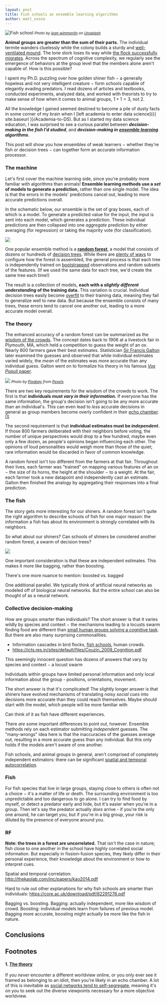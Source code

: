```yaml
---
layout: post
title: Fish schools as ensemble learning algorithms
author: matt_sosna
---
```

<img src="{{  site.baseurl  }}/images/theory/coll_beh/koi_shoal.jpg" alt="Fish school">
<span style="font-size: 12px"><i>Photo by <a href="https://unsplash.com/@jwimmerli">jean wimmerlin</a> on <a href="https://unsplash.com">Unsplash</a></i></span>

**Animal groups are greater than the sum of their parts.** The individual termite wanders cluelessly while the colony builds a sturdy and [well-ventilated mound](http://www.bbc.com/earth/story/20151210-why-termites-build-such-enormous-skyscrapers). The lone stork loses its way while [the flock successfully migrates](https://flightforsurvival.org/white-stork/). Across the spectrum of cognitive complexity, we regularly see the emergence of behaviors at the group level that the members alone aren't capable of. How is this possible?

I spent my Ph.D. puzzling over how golden shiner fish $-$ a generally hopeless and not very intelligent creature $-$ form schools capable of elegantly evading predators. I read dozens of articles and textbooks, conducted experiments, analyzed data, and worked with theorists to try to make sense of how when it comes to animal groups, $1 + 1 = 3$, not $2$.

All the knowledge I gained seemed destined to become a pile of dusty facts in some corner of my brain when I [left academia to enter data science]({{  site.baseurl  }}/Academia-to-DS). But as I started my data science education, I was surprised to see a curious parallel between _**decision-making in the fish I'd studied**_, and _**decision-making in [ensemble learning](http://www.scholarpedia.org/article/Ensemble_learning) algorithms**_.

This post will show you how ensembles of weak learners $-$ whether they're fish or decision trees $-$ can together form an accurate information processor.

### The machine
Let's first cover the machine learning side, since you're probably more familiar with algorithms than animals! **Ensemble learning methods use a _set_ of models to generate a prediction,** rather than one single model. The idea is that the errors in the models' predictions cancel out, leading to more accurate predictions overall.

In the schematic below, our ensemble is the set of gray boxes, each of which is a model. To generate a predicted value for the input, the input is sent into each model, which generates a prediction. These individual predictions are then collapsed into one _aggregate_ prediction by either averaging (for regression) or taking the majority vote (for classification).

<img src="{{ site.baseurl }}/images/theory/coll_beh/ensemble.png">

One popular ensemble method is a [**random forest**](https://en.wikipedia.org/wiki/Random_forest), a model that consists of dozens or hundreds of [decision trees](https://en.wikipedia.org/wiki/Decision_tree). While there are [plenty of ways](https://scikit-learn.org/stable/modules/generated/sklearn.ensemble.RandomForestClassifier.html) to configure how the forest is assembled, the general process is that each tree is independently trained on [bootstrapped](https://machinelearningmastery.com/a-gentle-introduction-to-the-bootstrap-method/) observations and random subsets of the features. (If we used the same data for each tree, we'd create the same tree each time!)

The result is a collection of models, **each with a _slightly different understanding_ of the training data.** This variation is crucial. Individual decision trees easily become [overfit](https://www.investopedia.com/terms/o/overfitting.asp) to their training data, meaning they fail to generalize well to new data. But because the ensemble consists of many trees, these errors tend to cancel one another out, leading to a more accurate model overall.

### The theory
The enhanced accuracy of a random forest can be summarized as the [wisdom of the crowds](https://en.wikipedia.org/wiki/Wisdom_of_the_crowd). The concept dates back to 1906 at a livestock fair in Plymouth, MA, which held a competition to guess the weight of an ox. Nearly 800 farmers gave their best estimates. Statistician [Sir Francis Galton](https://en.wikipedia.org/wiki/Francis_Galton) later examined the guesses and observed that while individual estimates varied widely, the _mean_ of the estimates was more accurate than any individual guess. Galton went on to formalize his theory in his famous [_Vox Populi_ paper](https://www.all-about-psychology.com/the-wisdom-of-crowds.html).

<img src="{{  site.baseurl  }}/images/theory/coll_beh/ox.jpg" loading="lazy">
<span style="font-size: 12px"><i>Photo by <a href="https://www.pexels.com/@pixabay">Pixabay</a> from <a href="https://www.pexels.com/photo/brown-bull-on-green-glass-field-under-grey-and-blue-cloudy-sky-139399/">Pexels</a></i></span>

There are two key requirements for the wisdom of the crowds to work. The first is that **individuals must _vary in their information_.** If everyone has the same information, the group's decision isn't going to be any more accurate than an individual's. This can even lead to _less_ accurate decisions in general as group members become overly confident in their [echo chamber](https://en.wikipedia.org/wiki/Echo_chamber_(media)).<sup>[[1]](#1-the-theory)</sup>

The second requirement is that **individual estimates must be _independent_.** If those 800 farmers deliberated with their neighbors before voting, the number of unique perspectives would drop to a few hundred, maybe even only a few dozen, as people's opinions began influencing each other. The opinions of loud personalities would weigh more than those of the quiet; rare information would be discarded in favor of common knowledge.

A random forest isn't too different from the farmers at that fair. Throughout their lives, each farmer was "trained" on mapping various features of an ox $-$ the size of its horns, the height at the shoulder $-$ to a weight. At the fair, each farmer took a new datapoint and independently cast an estimate. Galton then finished the analogy by aggregating their responses into a final prediction.

### The fish
The story gets more interesting for our shiners. A random forest isn't quite the right algorithm to describe schools of fish for one major reason: the information a fish has about its environment is strongly correlated with its neighbors.

So what about our shiners? Can schools of shiners be considered another random forest, a swarm of decision trees?

<img src="{{  site.baseurl  }}/images/theory/coll_beh/fish_school.jpg">



One important consideration is that these are independent estimates. This makes it more like bagging, rather than boosting.


There's one more nuance to mention: boosted vs. bagged

One additional parallel. We typically think of artificial neural networks as modeled off of biological neural networks. But the entire school can also be thought of as a neural network.




### Collective decision-making
How are groups smarter than individuals? The short answer is that it varies wildly by species and context $-$ the mechanisms leading to a locusts swarm finding food are different than [small human groups solving a cognitive task](https://www.einsteinmed.org/uploadedFiles/diversity/collective-intelligence-science.pdf). But there are also many surprising commonalities.

* Information cascades in bird flocks, [fish schools](https://www.pnas.org/content/pnas/112/15/4690.full.pdf), human crowds.
* https://icts.res.in/sites/default/files/Couzin_2009_Cognition.pdf



This seemingly innocent question has dozens of answers that vary by species and context $-$ a locust swarm



Individuals within groups have limited personal information and only local information about the group - positions, orientations, movement.



The short answer is that it's complicated! The slightly longer answer is that shiners have evolved mechanisms of translating noisy *social cues* into decisions more accurate than they could reach themselves.
Maybe should start with the model, which people will be more familiar with

Can think of it as fish have different experiences.

There _are_ some important differences to point out, however. Ensemble methods rely on each estimator submitting _independent_ guesses. The "many-wrongs" idea here is that the inaccuracies of the guesses average out, resulting in a more accurate guess than any individual. But this only holds if the models aren't aware of one another.

Fish schools, and animal groups in general, aren't comprised of completely independent estimators: there can be significant [spatial and temporal autocorrelation](http://thekaolab.com/inc/papers/kao2014.pdf).


### Fish
For fish species that live in large groups, staying close to others is often not a choice $-$ it's a matter of life or death. The surrounding environment is too unpredictable and too dangerous to go alone. I can try to find food by myself, or detect a predator early and hide, but it's easier when you're in a group. Then let's say the predator actually _does_ arrive - if you're the only one around, he can target you, but if you're in a big group, your risk is diluted by the presence of everyone around you.





### RF
**Note: the trees in a forest are uncorrelated.** That isn't the case in nature; fish close to one another in the school have highly correlated social information. But especially in fission-fusion species, they likely differ in their personal experience, their knowledge about the environment or how to interpret cues.

Spatial and temporal correlation: http://thekaolab.com/inc/papers/kao2014.pdf

Hard to rule out other explanations for why fish schools are smarter than individuals: https://core.ac.uk/download/pdf/82291278.pdf

Bagging vs. boosting. Bagging: actually independent, more like wisdom of crowd. Boosting: individual models learn from failures of previous model. Bagging more accurate, boosting might actually be more like the fish in nature.

## Conclusions

## Footnotes
#### 1. [The theory](#the-theory)
If you _never_ encounter a different worldview online, or you only ever see it framed as belonging to an idiot, then you're likely in an echo chamber. A lot of this is inevitable as [social networks tend to self-segregate](https://www.pnas.org/content/118/7/e2022761118), meaning it's on you to seek out the diverse viewpoints necessary for a more objective worldview.
